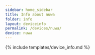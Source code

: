 ```yaml
---
sidebar: home_sidebar
title: Info about nuwa
folder: info
layout: deviceinfo
permalink: /devices/nuwa/
device: nuwa
---
```

{% include templates/device_info.md %}
